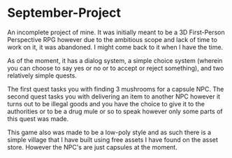 # September-Project

An incomplete project of mine. It was initially meant to be a 3D First-Person Perspective RPG however due to the ambitious scope and lack of time to work on it, it was abandoned. I might come back to it when I have the time.

As of the moment, it has a dialog system, a simple choice system (wherein you can choose to say yes or no or to accept or reject something), and two relatively simple quests.

The first quest tasks you with finding 3 mushrooms for a capsule NPC.
The second quest tasks you with delivering an item to another NPC however it turns out to be illegal goods and you have the choice to give it to the authorities or to be a drug mule or so to speak however only some parts of this quest was made.

This game also was made to be a low-poly style and as such there is a simple village that I have built using free assets I have found on the asset store. However the NPC's are just capsules at the moment.
